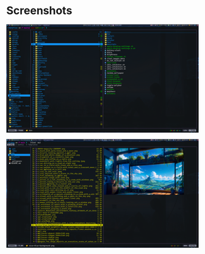 # Screenshots

![yazi.png](../../../screenshots/yazi/yazi.png)

![yazi-preview.png](../../../screenshots/yazi/yazi-preview.png)